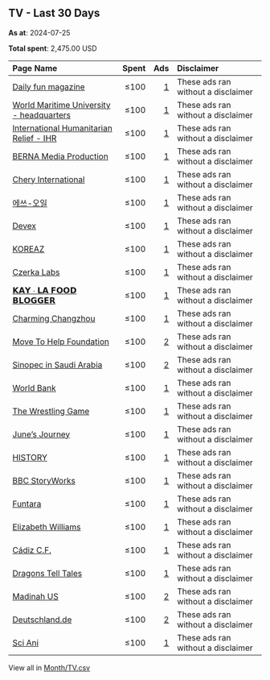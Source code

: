 ## TV - Last 30 Days
**As at**: 2024-07-25

**Total spent**: 2,475.00 USD

|Page Name|Spent|Ads|Disclaimer|
|:---|---:|---:|:---|
|[Daily fun magazine](https://www.facebook.com/178355362032581)|≤100|[1](https://www.facebook.com/ads/library/?active_status=all&ad_type=political_and_issue_ads&country=TV&view_all_page_id=178355362032581&search_type=page&media_type=all)|These ads ran without a disclaimer|
|[World Maritime University - headquarters](https://www.facebook.com/342526129176907)|≤100|[1](https://www.facebook.com/ads/library/?active_status=all&ad_type=political_and_issue_ads&country=TV&view_all_page_id=342526129176907&search_type=page&media_type=all)|These ads ran without a disclaimer|
|[International Humanitarian Relief - IHR](https://www.facebook.com/148083078714007)|≤100|[1](https://www.facebook.com/ads/library/?active_status=all&ad_type=political_and_issue_ads&country=TV&view_all_page_id=148083078714007&search_type=page&media_type=all)|These ads ran without a disclaimer|
|[BERNA Media Production](https://www.facebook.com/100451442088817)|≤100|[1](https://www.facebook.com/ads/library/?active_status=all&ad_type=political_and_issue_ads&country=TV&view_all_page_id=100451442088817&search_type=page&media_type=all)|These ads ran without a disclaimer|
|[Chery International](https://www.facebook.com/1493551577321676)|≤100|[1](https://www.facebook.com/ads/library/?active_status=all&ad_type=political_and_issue_ads&country=TV&view_all_page_id=1493551577321676&search_type=page&media_type=all)|These ads ran without a disclaimer|
|[에쓰-오일](https://www.facebook.com/1183197131713150)|≤100|[1](https://www.facebook.com/ads/library/?active_status=all&ad_type=political_and_issue_ads&country=TV&view_all_page_id=1183197131713150&search_type=page&media_type=all)|These ads ran without a disclaimer|
|[Devex](https://www.facebook.com/193394557345243)|≤100|[1](https://www.facebook.com/ads/library/?active_status=all&ad_type=political_and_issue_ads&country=TV&view_all_page_id=193394557345243&search_type=page&media_type=all)|These ads ran without a disclaimer|
|[KOREAZ](https://www.facebook.com/223745337716768)|≤100|[1](https://www.facebook.com/ads/library/?active_status=all&ad_type=political_and_issue_ads&country=TV&view_all_page_id=223745337716768&search_type=page&media_type=all)|These ads ran without a disclaimer|
|[Czerka Labs](https://www.facebook.com/290457440821141)|≤100|[1](https://www.facebook.com/ads/library/?active_status=all&ad_type=political_and_issue_ads&country=TV&view_all_page_id=290457440821141&search_type=page&media_type=all)|These ads ran without a disclaimer|
|[𝗞𝗔𝗬 ∙ 𝗟𝗔 𝗙𝗢𝗢𝗗 𝗕𝗟𝗢𝗚𝗚𝗘𝗥](https://www.facebook.com/102690945081743)|≤100|[1](https://www.facebook.com/ads/library/?active_status=all&ad_type=political_and_issue_ads&country=TV&view_all_page_id=102690945081743&search_type=page&media_type=all)|These ads ran without a disclaimer|
|[Charming Changzhou](https://www.facebook.com/101054365776547)|≤100|[1](https://www.facebook.com/ads/library/?active_status=all&ad_type=political_and_issue_ads&country=TV&view_all_page_id=101054365776547&search_type=page&media_type=all)|These ads ran without a disclaimer|
|[Move To Help Foundation](https://www.facebook.com/185561295623272)|≤100|[2](https://www.facebook.com/ads/library/?active_status=all&ad_type=political_and_issue_ads&country=TV&view_all_page_id=185561295623272&search_type=page&media_type=all)|These ads ran without a disclaimer|
|[Sinopec in Saudi Arabia](https://www.facebook.com/366941060700822)|≤100|[2](https://www.facebook.com/ads/library/?active_status=all&ad_type=political_and_issue_ads&country=TV&view_all_page_id=366941060700822&search_type=page&media_type=all)|These ads ran without a disclaimer|
|[World Bank](https://www.facebook.com/153371894688575)|≤100|[1](https://www.facebook.com/ads/library/?active_status=all&ad_type=political_and_issue_ads&country=TV&view_all_page_id=153371894688575&search_type=page&media_type=all)|These ads ran without a disclaimer|
|[The Wrestling Game](https://www.facebook.com/138278482866502)|≤100|[1](https://www.facebook.com/ads/library/?active_status=all&ad_type=political_and_issue_ads&country=TV&view_all_page_id=138278482866502&search_type=page&media_type=all)|These ads ran without a disclaimer|
|[June’s Journey](https://www.facebook.com/1751278701797841)|≤100|[1](https://www.facebook.com/ads/library/?active_status=all&ad_type=political_and_issue_ads&country=TV&view_all_page_id=1751278701797841&search_type=page&media_type=all)|These ads ran without a disclaimer|
|[HISTORY](https://www.facebook.com/238044912896496)|≤100|[1](https://www.facebook.com/ads/library/?active_status=all&ad_type=political_and_issue_ads&country=TV&view_all_page_id=238044912896496&search_type=page&media_type=all)|These ads ran without a disclaimer|
|[BBC StoryWorks](https://www.facebook.com/1834313933459789)|≤100|[1](https://www.facebook.com/ads/library/?active_status=all&ad_type=political_and_issue_ads&country=TV&view_all_page_id=1834313933459789&search_type=page&media_type=all)|These ads ran without a disclaimer|
|[Funtara](https://www.facebook.com/100531296206565)|≤100|[1](https://www.facebook.com/ads/library/?active_status=all&ad_type=political_and_issue_ads&country=TV&view_all_page_id=100531296206565&search_type=page&media_type=all)|These ads ran without a disclaimer|
|[Elizabeth Williams](https://www.facebook.com/272782365921087)|≤100|[1](https://www.facebook.com/ads/library/?active_status=all&ad_type=political_and_issue_ads&country=TV&view_all_page_id=272782365921087&search_type=page&media_type=all)|These ads ran without a disclaimer|
|[Cádiz C.F.](https://www.facebook.com/327476234897)|≤100|[1](https://www.facebook.com/ads/library/?active_status=all&ad_type=political_and_issue_ads&country=TV&view_all_page_id=327476234897&search_type=page&media_type=all)|These ads ran without a disclaimer|
|[Dragons Tell Tales](https://www.facebook.com/107117445556367)|≤100|[1](https://www.facebook.com/ads/library/?active_status=all&ad_type=political_and_issue_ads&country=TV&view_all_page_id=107117445556367&search_type=page&media_type=all)|These ads ran without a disclaimer|
|[Madinah US](https://www.facebook.com/108245017766966)|≤100|[2](https://www.facebook.com/ads/library/?active_status=all&ad_type=political_and_issue_ads&country=TV&view_all_page_id=108245017766966&search_type=page&media_type=all)|These ads ran without a disclaimer|
|[Deutschland.de](https://www.facebook.com/31292782350)|≤100|[2](https://www.facebook.com/ads/library/?active_status=all&ad_type=political_and_issue_ads&country=TV&view_all_page_id=31292782350&search_type=page&media_type=all)|These ads ran without a disclaimer|
|[Sci Ani](https://www.facebook.com/1177000815657627)|≤100|[1](https://www.facebook.com/ads/library/?active_status=all&ad_type=political_and_issue_ads&country=TV&view_all_page_id=1177000815657627&search_type=page&media_type=all)|These ads ran without a disclaimer|

View all in [Month/TV.csv](../../MetaData/Month/TV.csv)
